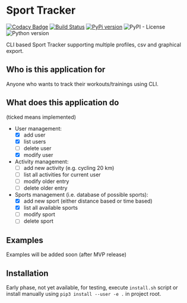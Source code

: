 # Sport Tracker

[![Codacy Badge](https://api.codacy.com/project/badge/Grade/9eb24f3d39c64e049d5aefbc98dd6f13)](https://app.codacy.com/app/miskopo/sport-tracker?utm_source=github.com&utm_medium=referral&utm_content=cathelyn/sport-tracker&utm_campaign=Badge_Grade_Dashboard)
[![Build Status](https://travis-ci.org/cathelyn/sport-tracker.svg?branch=master)](https://travis-ci.org/cathelyn/sport-tracker)
[![PyPi version](https://img.shields.io/pypi/v/sport-tracker)](https://pypi.org/project/sport-tracker/)
![PyPI - License](https://img.shields.io/pypi/l/sport-tracker)
![Python version](https://img.shields.io/badge/python-3.7-blue)

CLI based Sport Tracker supporting multiple profiles, csv and graphical export.

## Who is this application for
Anyone who wants to track their workouts/trainings using CLI.

## What does this application do
(ticked means implemented)
- User management:
    - [x] add user
    - [x] list users
    - [ ] delete user
    - [x] modify user
- Activity management:
    - [ ] add new activity (e.g. cycling 20 km)
    - [ ] list all activities for current user
    - [ ] modify older entry
    - [ ] delete older entry
- Sports management (i.e. database of possible sports):
    - [x] add new sport (either distance based or time based)
    - [x] list all available sports
    - [ ] modify sport
    - [ ] delete sport
    
 ## Examples
 Examples will be added soon (after MVP release)
 
 ## Installation
Early phase, not yet available, for testing, execute `install.sh` script or 
install manually using `pip3 install --user -e .` in project root.
